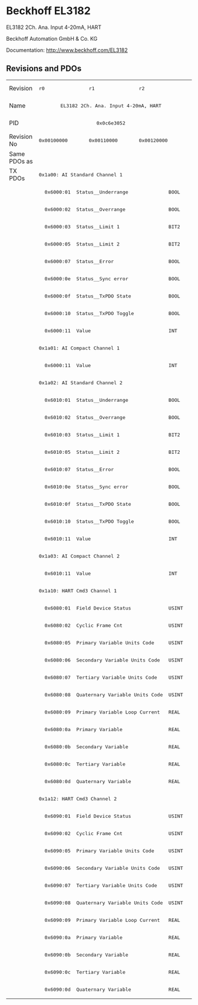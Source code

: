 # Beckhoff EL3182

EL3182 2Ch. Ana. Input 4-20mA, HART

Beckhoff Automation GmbH & Co. KG

Documentation: <a href="http://www.beckhoff.com/EL3182">http://www.beckhoff.com/EL3182</a>

## Revisions and PDOs
<table>
<tr >
<td class="first">Revision</td>
<td ><pre>r0</pre></td>
<td ><pre>r1</pre></td>
<td ><pre>r2</pre></td>
</tr>
<tr >
<td class="first">Name</td>
<td  colspan=3 align="center"><pre>EL3182 2Ch. Ana. Input 4-20mA, HART</pre></td>
</tr>
<tr >
<td class="first">PID</td>
<td  colspan=3 align="center"><pre>0x0c6e3052</pre></td>
</tr>
<tr >
<td class="first">Revision No</td>
<td ><pre>0x00100000</pre></td>
<td ><pre>0x00110000</pre></td>
<td ><pre>0x00120000</pre></td>
</tr>
<tr >
<td class="first">Same PDOs as</td>
<td  colspan=3 align="center"></td>
</tr>
<tr class="txpdo pdosection">
<td class="first" rowspan=48 valign=top>TX PDOs</td>
<td colspan=3 align="left"><pre>0x1a00: AI Standard Channel 1</pre></td>
<td></td>
</tr>
<tr class="txpdo">
<td class="first" colspan=3 align="left"><pre>  0x6000:01  Status__Underrange              BOOL</pre></td>
</tr>
<tr class="txpdo">
<td class="first" colspan=3 align="left"><pre>  0x6000:02  Status__Overrange               BOOL</pre></td>
</tr>
<tr class="txpdo">
<td class="first" colspan=3 align="left"><pre>  0x6000:03  Status__Limit 1                 BIT2</pre></td>
</tr>
<tr class="txpdo">
<td class="first" colspan=3 align="left"><pre>  0x6000:05  Status__Limit 2                 BIT2</pre></td>
</tr>
<tr class="txpdo">
<td class="first" colspan=3 align="left"><pre>  0x6000:07  Status__Error                   BOOL</pre></td>
</tr>
<tr class="txpdo">
<td class="first" colspan=3 align="left"><pre>  0x6000:0e  Status__Sync error              BOOL</pre></td>
</tr>
<tr class="txpdo">
<td class="first" colspan=3 align="left"><pre>  0x6000:0f  Status__TxPDO State             BOOL</pre></td>
</tr>
<tr class="txpdo">
<td class="first" colspan=3 align="left"><pre>  0x6000:10  Status__TxPDO Toggle            BOOL</pre></td>
</tr>
<tr class="txpdo">
<td class="first" colspan=3 align="left"><pre>  0x6000:11  Value                           INT</pre></td>
</tr>
<tr class="txpdo pdosection">
<td class="first" colspan=3 align="left"><pre>0x1a01: AI Compact Channel 1</pre></td>
</tr>
<tr class="txpdo">
<td class="first" colspan=3 align="left"><pre>  0x6000:11  Value                           INT</pre></td>
</tr>
<tr class="txpdo pdosection">
<td class="first" colspan=3 align="left"><pre>0x1a02: AI Standard Channel 2</pre></td>
</tr>
<tr class="txpdo">
<td class="first" colspan=3 align="left"><pre>  0x6010:01  Status__Underrange              BOOL</pre></td>
</tr>
<tr class="txpdo">
<td class="first" colspan=3 align="left"><pre>  0x6010:02  Status__Overrange               BOOL</pre></td>
</tr>
<tr class="txpdo">
<td class="first" colspan=3 align="left"><pre>  0x6010:03  Status__Limit 1                 BIT2</pre></td>
</tr>
<tr class="txpdo">
<td class="first" colspan=3 align="left"><pre>  0x6010:05  Status__Limit 2                 BIT2</pre></td>
</tr>
<tr class="txpdo">
<td class="first" colspan=3 align="left"><pre>  0x6010:07  Status__Error                   BOOL</pre></td>
</tr>
<tr class="txpdo">
<td class="first" colspan=3 align="left"><pre>  0x6010:0e  Status__Sync error              BOOL</pre></td>
</tr>
<tr class="txpdo">
<td class="first" colspan=3 align="left"><pre>  0x6010:0f  Status__TxPDO State             BOOL</pre></td>
</tr>
<tr class="txpdo">
<td class="first" colspan=3 align="left"><pre>  0x6010:10  Status__TxPDO Toggle            BOOL</pre></td>
</tr>
<tr class="txpdo">
<td class="first" colspan=3 align="left"><pre>  0x6010:11  Value                           INT</pre></td>
</tr>
<tr class="txpdo pdosection">
<td class="first" colspan=3 align="left"><pre>0x1a03: AI Compact Channel 2</pre></td>
</tr>
<tr class="txpdo">
<td class="first" colspan=3 align="left"><pre>  0x6010:11  Value                           INT</pre></td>
</tr>
<tr class="txpdo pdosection">
<td class="first" colspan=3 align="left"><pre>0x1a10: HART Cmd3 Channel 1</pre></td>
</tr>
<tr class="txpdo">
<td class="first" colspan=3 align="left"><pre>  0x6080:01  Field Device Status             USINT</pre></td>
</tr>
<tr class="txpdo">
<td class="first" colspan=3 align="left"><pre>  0x6080:02  Cyclic Frame Cnt                USINT</pre></td>
</tr>
<tr class="txpdo">
<td class="first" colspan=3 align="left"><pre>  0x6080:05  Primary Variable Units Code     USINT</pre></td>
</tr>
<tr class="txpdo">
<td class="first" colspan=3 align="left"><pre>  0x6080:06  Secondary Variable Units Code   USINT</pre></td>
</tr>
<tr class="txpdo">
<td class="first" colspan=3 align="left"><pre>  0x6080:07  Tertiary Variable Units Code    USINT</pre></td>
</tr>
<tr class="txpdo">
<td class="first" colspan=3 align="left"><pre>  0x6080:08  Quaternary Variable Units Code  USINT</pre></td>
</tr>
<tr class="txpdo">
<td class="first" colspan=3 align="left"><pre>  0x6080:09  Primary Variable Loop Current   REAL</pre></td>
</tr>
<tr class="txpdo">
<td class="first" colspan=3 align="left"><pre>  0x6080:0a  Primary Variable                REAL</pre></td>
</tr>
<tr class="txpdo">
<td class="first" colspan=3 align="left"><pre>  0x6080:0b  Secondary Variable              REAL</pre></td>
</tr>
<tr class="txpdo">
<td class="first" colspan=3 align="left"><pre>  0x6080:0c  Tertiary Variable               REAL</pre></td>
</tr>
<tr class="txpdo">
<td class="first" colspan=3 align="left"><pre>  0x6080:0d  Quaternary Variable             REAL</pre></td>
</tr>
<tr class="txpdo pdosection">
<td class="first" colspan=3 align="left"><pre>0x1a12: HART Cmd3 Channel 2</pre></td>
</tr>
<tr class="txpdo">
<td class="first" colspan=3 align="left"><pre>  0x6090:01  Field Device Status             USINT</pre></td>
</tr>
<tr class="txpdo">
<td class="first" colspan=3 align="left"><pre>  0x6090:02  Cyclic Frame Cnt                USINT</pre></td>
</tr>
<tr class="txpdo">
<td class="first" colspan=3 align="left"><pre>  0x6090:05  Primary Variable Units Code     USINT</pre></td>
</tr>
<tr class="txpdo">
<td class="first" colspan=3 align="left"><pre>  0x6090:06  Secondary Variable Units Code   USINT</pre></td>
</tr>
<tr class="txpdo">
<td class="first" colspan=3 align="left"><pre>  0x6090:07  Tertiary Variable Units Code    USINT</pre></td>
</tr>
<tr class="txpdo">
<td class="first" colspan=3 align="left"><pre>  0x6090:08  Quaternary Variable Units Code  USINT</pre></td>
</tr>
<tr class="txpdo">
<td class="first" colspan=3 align="left"><pre>  0x6090:09  Primary Variable Loop Current   REAL</pre></td>
</tr>
<tr class="txpdo">
<td class="first" colspan=3 align="left"><pre>  0x6090:0a  Primary Variable                REAL</pre></td>
</tr>
<tr class="txpdo">
<td class="first" colspan=3 align="left"><pre>  0x6090:0b  Secondary Variable              REAL</pre></td>
</tr>
<tr class="txpdo">
<td class="first" colspan=3 align="left"><pre>  0x6090:0c  Tertiary Variable               REAL</pre></td>
</tr>
<tr class="txpdo">
<td class="first" colspan=3 align="left"><pre>  0x6090:0d  Quaternary Variable             REAL</pre></td>
</tr>
</table>
